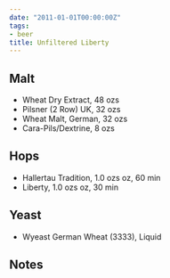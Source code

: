 ```yaml
---
date: "2011-01-01T00:00:00Z"
tags:
- beer
title: Unfiltered Liberty
---
```

## Malt
-  Wheat Dry Extract, 48 ozs
-  Pilsner (2 Row) UK, 32 ozs
-  Wheat Malt, German, 32 ozs
-  Cara-Pils/Dextrine, 8 ozs
## Hops
-  Hallertau Tradition, 1.0 ozs oz, 60 min
-  Liberty, 1.0 ozs oz, 30 min
## Yeast
-  Wyeast German Wheat (3333), Liquid
## Notes

